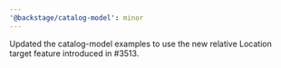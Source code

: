 ```yaml
---
'@backstage/catalog-model': minor
---
```


Updated the catalog-model examples to use the new relative Location target feature introduced in #3513.
